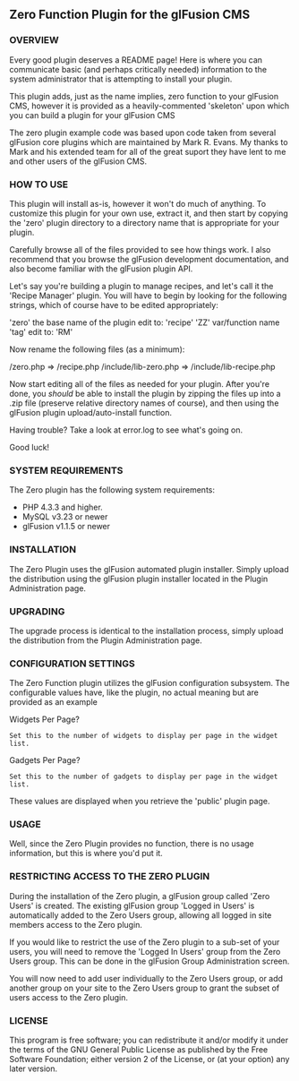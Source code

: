 ## Zero Function Plugin for the glFusion CMS



### OVERVIEW

Every good plugin deserves a README page!  Here is where you can communicate
basic (and perhaps critically needed) information to the system administrator
that is attempting to install your plugin.

This plugin adds, just as the name implies, zero function to your glFusion
CMS, however it is provided as a heavily-commented 'skeleton' upon which you
can build a plugin for your glFusion CMS

The zero plugin example code was based upon code taken from several glFusion
core plugins which are maintained by Mark R. Evans.  My thanks to Mark and his
extended team for all of the great suport they have lent to me and other users
of the glFusion CMS.


### HOW TO USE

This plugin will install as-is, however it won't do much of anything.  To
customize this plugin for your own use, extract it, and then start by copying
the 'zero' plugin directory to a directory name that is appropriate for your
plugin.

Carefully browse all of the files provided to see how things work.  I also
recommend that you browse the glFusion development documentation, and also
become familiar with the glFusion plugin API.

Let's say you're building a plugin to manage recipes, and let's call it the
'Recipe Manager' plugin.  You will have to begin by looking for the following
strings, which of course have to be edited appropriately:

'zero'  the base name of the plugin  edit to: 'recipe'
'ZZ'    var/function name 'tag'      edit to: 'RM'

Now rename the following files (as a minimum):

/zero.php              =>  /recipe.php
/include/lib-zero.php  =>  /include/lib-recipe.php

Now start editing all of the files as needed for your plugin.  After you're
done, you *should* be able to install the plugin by zipping the files up into a
.zip file (preserve relative directory names of course), and then using the
glFusion plugin upload/auto-install function.

Having trouble?  Take a look at error.log to see what's going on.

Good luck!


### SYSTEM REQUIREMENTS

The Zero plugin has the following system requirements:

* PHP 4.3.3 and higher.
* MySQL v3.23 or newer
* glFusion v1.1.5 or newer


### INSTALLATION

The Zero Plugin uses the glFusion automated plugin installer.
Simply upload the distribution using the glFusion plugin installer located in
the Plugin Administration page.


### UPGRADING

The upgrade process is identical to the installation process, simply upload
the distribution from the Plugin Administration page.

### CONFIGURATION SETTINGS

The Zero Function plugin utilizes the glFusion configuration subsystem.  The
configurable values have, like the plugin, no actual meaning but are provided
as an example

Widgets Per Page?

    Set this to the number of widgets to display per page in the widget list.

Gadgets Per Page?

    Set this to the number of gadgets to display per page in the widget list.

These values are displayed when you retrieve the 'public' plugin page.


### USAGE

Well, since the Zero Plugin provides no function, there is no usage information,
but this is where you'd put it.


### RESTRICTING ACCESS TO THE ZERO PLUGIN

During the installation of the Zero plugin, a glFusion group called 'Zero Users'
is created.  The existing glFusion group 'Logged in Users' is automatically
added to the Zero Users group, allowing all logged in site members access to
the Zero plugin.

If you would like to restrict the use of the Zero plugin to a sub-set of your
users, you will need to remove the 'Logged In Users' group from the Zero Users
group.  This can be done in the glFusion Group Administration screen.

You will now need to add user individually to the Zero Users group, or add
another group on your site to the Zero Users group to grant the subset of users
access to the Zero plugin.


### LICENSE

This program is free software; you can redistribute it and/or modify it under
the terms of the GNU General Public License as published by the Free Software
Foundation; either version 2 of the License, or (at your option) any later
version.
